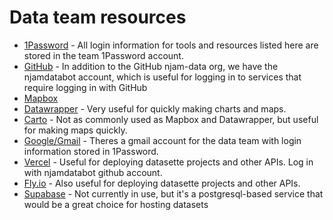 # Data team resources

- [1Password](https://njamdata.1password.com) - All login information for tools and resources listed here are stored in the team 1Password account.
- [GitHub](https://github.com/njamdatabot) - In addition to the GitHub njam-data org, we have the njamdatabot account, which is useful for logging in to services that require logging in with GitHub
- [Mapbox](https://mapbox.com)
- [Datawrapper](https://datawrapper.com) - Very useful for quickly making charts and maps.
- [Carto](https://carto.com) - Not as commonly used as Mapbox and Datawrapper, but useful for making maps quickly.
- [Google/Gmail](https://gmail.com) - Theres a gmail account for the data team with login information stored in 1Password.
- [Vercel](https://vercel.com) - Useful for deploying datasette projects and other APIs. Log in with njamdatabot github account.
- [Fly.io](https://fly.io/) - Also useful for deploying datasette projects and other APIs.
- [Supabase](https://supabase.com) - Not currently in use, but it's a postgresql-based service that would be a great choice for hosting datasets
